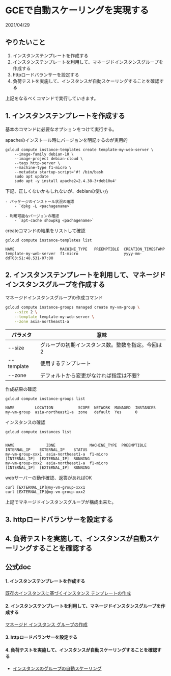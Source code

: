 


# GCEで自動スケーリングを実現する
2021/04/29

## やりたいこと
1. インスタンステンプレートを作成する
2. インスタンステンプレートを利用して、マネージドインスタンスグループを作成する
3. httpロードバランサーを設定する
4. 負荷テストを実施して、インスタンスが自動スケーリングすることを確認する

上記をなるべくコマンドで実行していきます。

## 1. インスタンステンプレートを作成する
基本のコマンドに必要なオプションをつけて実行する。

apacheのインストール時にバージョンを明記するのが実用的
```
gcloud compute instance-templates create template-my-web-server \
    --image-family debian-10 \
    --image-project debian-cloud \
    --tags http-server \
    --machine-type f1-micro \
    --metadata startup-script='#! /bin/bash 
    sudo apt update
    sudo apt -y install apache2=2.4.38-3+deb10u4'
```

下記、正しくないかもしれないが、debianの使い方
```
- パッケージのインストール状況の確認
    - `dpkg -L <pachagename>`

- 利用可能なバージョンの確認
    - `apt-cache showpkg <pachagename>`
```


createコマンドの結果をリストして確認
```
gcloud compute instance-templates list

NAME                    MACHINE_TYPE   PREEMPTIBLE  CREATION_TIMESTAMP
template-my-web-server  f1-micro                    yyyy-mm-ddT03:51:48.531-07:00
```

## 2. インスタンステンプレートを利用して、マネージドインスタンスグループを作成する

マネージドインスタンスグループの作成コマンド
```bash
gcloud compute instance-groups managed create my-vm-group \
    --size 2 \
    --template template-my-web-server \
    --zone asia-northeast1-a
```
パラメタ | 意味　　
-----|---
--size | グループの初期インスタンス数。整数を指定。今回は2
--template | 使用するテンプレート 
--zone | デフォルトから変更がなければ指定は不要?

作成結果の確認
```
gcloud compute instance-groups list

NAME         LOCATION           SCOPE  NETWORK  MANAGED  INSTANCES
my-vm-group  asia-northeast1-a  zone   default  Yes      0
```

インスタンスの確認
```
gcloud compute instances list


NAME              ZONE               MACHINE_TYPE  PREEMPTIBLE  INTERNAL_IP    EXTERNAL_IP    STATUS
my-vm-group-xxx1  asia-northeast1-a  f1-micro                   [INTERNAL_IP]  [EXTERNAL_IP]  RUNNING
my-vm-group-xxx2  asia-northeast1-a  f1-micro                   [INTERNAL_IP]  [EXTERNAL_IP]  RUNNING
```

webサーバーの動作確認、返答があればOK
```
curl [EXTERNAL_IP]@my-vm-group-xxx1
curl [EXTERNAL_IP]@my-vm-group-xxx2
```

上記でマネージドインスタンスグループが構成出来た。

## 3. httpロードバランサーを設定する



## 4. 負荷テストを実施して、インスタンスが自動スケーリングすることを確認する





## 公式doc

#### 1. インスタンステンプレートを作成する
[既存のインスタンスに基づくインスタンス テンプレートの作成](https://cloud.google.com/compute/docs/instance-templates/create-instance-templates?hl=ja#based-on-existing-instance)

#### 2. インスタンステンプレートを利用して、マネージドインスタンスグループを作成する
[マネージド インスタンス グループの作成](https://cloud.google.com/compute/docs/instance-groups/creating-groups-of-managed-instances?hl=ja)


#### 3. httpロードバランサーを設定する
#### 4. 負荷テストを実施して、インスタンスが自動スケーリングすることを確認する
* [インスタンスのグループの自動スケーリング](https://cloud.google.com/compute/docs/autoscaler?hl=ja)